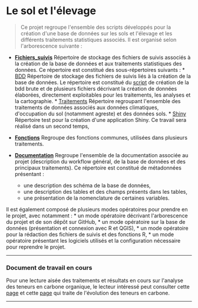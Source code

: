 # Le sol et l'élevage

> Ce projet regroupe l'ensemble des scripts développés pour la création d'une base de données sur les sols et l'élevage et les différents traitements statistiques associés. Il est organisé selon l'arborescence suivante :

* **[Fichiers_suivis](https://github.com/Rosalien/GISEDSol/tree/master/Fichiers_suivis)** Répertoire de stockage des fichiers de suivis associés à la création de la base de données et aux traitements statistiques des données. Ce répertoire est constitué des sous-répertoires suivants :
      * [BDD](https://github.com/Rosalien/GISEDSol/tree/master/Fichiers_suivis/BDD) Répertoire de stockage des fichiers de suivis liés à la création de la base de données. Le répertoire est constitué du [script](https://github.com/Rosalien/GISEDSol/tree/master/Fichiers_suivis/BDD/FS_bdd_brute.Rmd) de création de la bdd brute et de plusieurs fichiers décrivant la création de données élaborées, directement exploitables pour les traitements, les analyses et la cartographie.
      * [Traitements](https://github.com/Rosalien/GISEDSol/tree/master/Fichiers_suivis/Traitements) Répertoire regroupant l'ensemble des traitements de données associés aux données climatiques, d'occupation du sol (notamment agreste) et des données sols. 
      * [Shiny](https://github.com/Rosalien/GISEDSol/tree/master/Fichiers_suivis/Shiny) Répertoire test pour la création d'une application Shiny. Ce travail sera réalisé dans un second temps,

* **[Fonctions](https://github.com/Rosalien/GISEDSol/tree/master/Fonctions)** Regroupe des fonctions communes, utilisées dans plusieurs traitements.
* **[Documentation](https://github.com/Rosalien/GISEDSol/tree/master/Documentation)** Regroupe l'ensemble de la documentation associée au projet (description du workflow général, de la base de données et des principaux traitements). Ce répertoire est constitué de métadonnées présentant :
	* une description des schéma de la base de données,
	* une description des tables et des champs présents dans les tables,
	* une présentation de la nomenclature de certaines variables.

Il est également composé de plusieurs modes opératoires pour prendre en le projet, avec notamment :
	* un mode opératoire décrivant l'arborescence du projet et de son dépôt sur GitHub,
	* un mode opératoire sur la base de données (présentation et connexion avec R et QGIS),
	* un mode opératoire pour la rédaction des fichiers de suivis et des fonctions R,
	* un mode opératoire présentant les logiciels utilisés et la configuration nécessaire pour reprendre le projet.

----

### Document de travail en cours

Pour une lecture aisée des traitements et résultats en cours sur l'analyse des teneurs en carbone organique, le lecteur intéressé peut consulter cette [page](https://github.com/Rosalien/GISEDSol/blob/master/Fichiers_suivis/Traitements/Suivis/FS_traitements_bdat.md) et cette [page](https://github.com/Rosalien/GISEDSol/blob/master/Fichiers_suivis/Traitements/Suivis/FS_traitements_bdatdiff.md) qui traite de l'évolution des teneurs en carbone. 

----